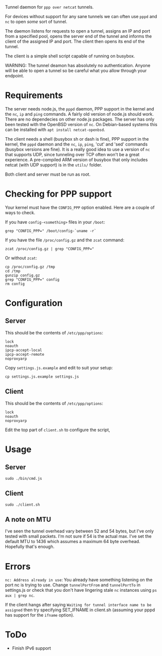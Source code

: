 Tunnel daemon for `ppp over netcat` tunnels.

For devices without support for any sane tunnels we can often use `pppd` and `nc` to open _some_ sort of tunnel.

The daemon listens for requests to open a tunnel, assigns an IP and port from a specified pool, opens the server end of the tunnel and informs the client of the assigned IP and port. The client then opens its end of the tunnel.

The client is a simple shell script capable of running on busybox.

WARNING: The tunnel deamon has absolutely no authentication. Anyone will be able to open a tunnel so be careful what you allow through your endpoint.

# Requirements

The server needs node.js, the `pppd` daemon, PPP support in the kernel and the `nc`, `ip` and `ping` commands. A fairly old version of node.js should work. There are no dependecies on other node.js packages. The server has only been tested with the OpenBSD version of `nc`. On Debian-based systems this can be installed with `apt install netcat-openbsd`.

The client needs a shell (busybox sh or dash is fine), PPP support in the kernel, the `pppd` daemon and the `nc`, `ip`, `ping`, 'cut' and 'sed' commands (busybox versions are fine). It is a really good idea to use a version of `nc` that supports UDP, since tunneling over TCP often won't be a great experience. A pre-compiled ARM version of busybox that only includes netcat (with UDP support) is in the `utils/` folder.

Both client and server must be run as root.

# Checking for PPP support

Your kernel must have the `CONFIG_PPP` option enabled. Here are a couple of ways to check.

If you have `config-<something>` files in your `/boot`:

```
grep "CONFIG_PPP=" /boot/config-`uname -r`
```

If you have the file `/proc/config.gz` and the `zcat` command:

```
zcat /proc/config.gz | grep "CONFIG_PPP="
```

Or without `zcat`:

```
cp /proc/config.gz /tmp
cd /tmp
gunzip config.gz
grep "CONFIG_PPP=" config
rm config
```

# Configuration

## Server

This should be the contents of `/etc/ppp/options`:

```
lock
noauth
ipcp-accept-local
ipcp-accept-remote
noproxyarp
```

Copy `settings.js.example` and edit to suit your setup:

```
cp settings.js.example settings.js
```

## Client

This should be the contents of `/etc/ppp/options`:

```
lock
noauth
noproxyarp
```

Edit the top part of `client.sh` to configure the script,

# Usage

## Server

```
sudo ./bin/cmd.js
```

## Client

```
sudo ./client.sh
```

## A note on MTU

I've seen the tunnel overhead vary between 52 and 54 bytes, but I've only tested with small packets. I'm not sure if 54 is the actual max. I've set the default MTU to 1436 which assumes a maximum 64 byte overhead. Hopefully that's enough.

# Errors

`nc: Address already in use`: You already have something listening on the port nc is trying to use. Change `tunnelPortFrom` and `tunnelPortTo` in settings.js or check that you don't have lingering stale `nc` instances using `ps aux | grep nc`.

If the client hangs after saying `Waiting for tunnel interface name to be assigned` then try specifying SET_IFNAME in client.sh (assuming your pppd has support for the `ifname` option).

# ToDo

* Finish IPv6 support
